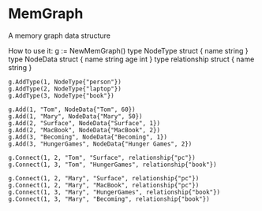 # MemGraph
A memory graph data structure


How to use it:
g := NewMemGraph()
	type NodeType struct {
		name string
	}
	type NodeData struct {
		name string
		age  int
	}
	type relationship struct {
		name string
	}

	g.AddType(1, NodeType{"person"})
	g.AddType(2, NodeType{"laptop"})
	g.AddType(3, NodeType{"book"})

	g.Add(1, "Tom", NodeData{"Tom", 60})
	g.Add(1, "Mary", NodeData{"Mary", 50})
	g.Add(2, "Surface", NodeData{"Surface", 1})
	g.Add(2, "MacBook", NodeData{"MacBook", 2})
	g.Add(3, "Becoming", NodeData{"Becoming", 1})
	g.Add(3, "HungerGames", NodeData{"Hunger Games", 2})

	g.Connect(1, 2, "Tom", "Surface", relationship{"pc"})
	g.Connect(1, 3, "Tom", "HungerGames", relationship{"book"})

	g.Connect(1, 2, "Mary", "Surface", relationship{"pc"})
	g.Connect(1, 2, "Mary", "MacBook", relationship{"pc"})
	g.Connect(1, 3, "Mary", "HungerGames", relationship{"book"})
	g.Connect(1, 3, "Mary", "Becoming", relationship{"book"})
